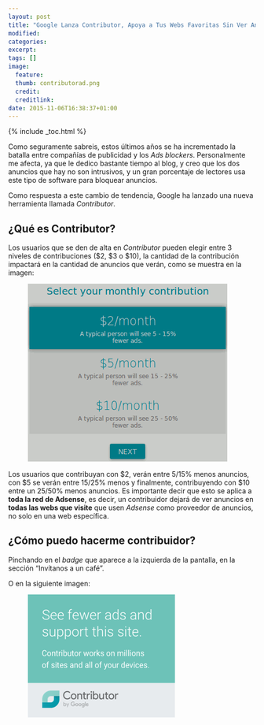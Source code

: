 ```yaml
---
layout: post
title: "Google Lanza Contributor, Apoya a Tus Webs Favoritas Sin Ver Anuncios"
modified:
categories:
excerpt:
tags: []
image:
  feature:
  thumb: contributorad.png
  credit:
  creditlink:
date: 2015-11-06T16:38:37+01:00
---
```


{% include _toc.html %}

Como seguramente sabreis, estos últimos años se ha incrementado la batalla entre compañías de publicidad y los _Ads blockers_. Personalmente me afecta, ya que le dedico bastante tiempo al blog, y creo que los dos anuncios que hay no son intrusivos, y un gran porcentaje de lectores usa este tipo de software para bloquear anuncios.

Como respuesta a este cambio de tendencia, Google ha lanzado una nueva herramienta llamada _Contributor_.

## ¿Qué es Contributor?

Los usuarios que se den de alta en _Contributor_ pueden elegir entre 3 niveles de contribuciones ($2, $3 o $10), la cantidad de la contribución impactará en la cantidad de anuncios que verán, como se muestra en la imagen:

<figure>
  <a href="https://www.google.com/contributor/welcome/?utm_source=publisher&utm_medium=banner&utm_campaign=ca-pub-9043332344373532"><img src="/images/contributions.png" title="{{ title }}" alt="{{ title }}" /></a>
</figure>

Los usuarios que contribuyan con $2, verán entre 5/15% menos anuncios, con $5 se verán entre 15/25% menos y finalmente, contribuyendo con $10 entre un 25/50% menos anuncios. Es importante decir que esto se aplica a __toda la red de Adsense__, es decir, un contribuidor dejará de ver anuncios en __todas las webs que visite__ que usen _Adsense_ como proveedor de anuncios, no solo en una web específica.

## ¿Cómo puedo hacerme contribuidor?

Pinchando en el _badge_ que aparece a la izquierda de la pantalla, en la sección “Invítanos a un café”.

O en la siguiente imagen:

<figure>
  <a href="https://www.google.com/contributor/welcome/?utm_source=publisher&utm_medium=banner&utm_campaign=ca-pub-9043332344373532"><img src="/images/contributorad.png" title="{{ title }}" alt="{{ title }}" /></a>
</figure>



<!--ad-->
